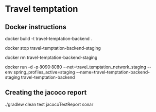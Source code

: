 # Travel temptation

## Docker instructions


docker build -t travel-temptation-backend .

docker stop travel-temptation-backend-staging

docker rm travel-temptation-backend-staging

docker run -d -p 8090:8080 --net=travel_temptation_network_staging --env spring_profiles_active=staging --name=travel-temptation-backend-staging travel-temptation-backend


## Creating the jacoco report
./gradlew clean test jacocoTestReport sonar
